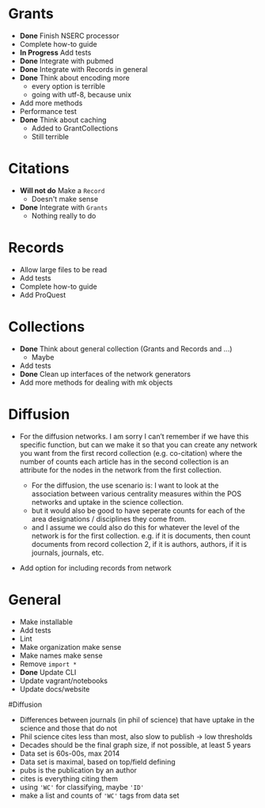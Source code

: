 # Grants
+ **Done** Finish NSERC processor
+ Complete how-to guide
+ **In Progress** Add tests
+ **Done** Integrate with pubmed
+ **Done** Integrate with Records in general
+ **Done** Think about encoding more
    - every option is terrible
    - going with utf-8, because unix
+ Add more methods
+ Performance test
+ **Done** Think about caching
    - Added to GrantCollections
    - Still terrible

# Citations
+ **Will not do** Make a `Record`
    - Doesn't make sense
+ **Done** Integrate with `Grants`
    - Nothing really to do

# Records
+ Allow large files to be read
+ Add tests
+ Complete how-to guide
+ Add ProQuest

# Collections
+ **Done** Think about general collection (Grants and Records and ...)
    - Maybe
+ Add tests
+ **Done** Clean up interfaces of the network generators
+ Add more methods for dealing with mk objects

# Diffusion
+ For the diffusion networks. I am sorry I can’t remember if we have this specific function, but can we make it so that you can create any network you want from the first record collection (e.g. co-citation) where the number of counts each article has in the second collection is an attribute for the nodes in the network from the first collection.
    - For the diffusion, the use scenario is: I want to look at the association between various centrality measures within the POS networks and uptake in the science collection.
    - but it would also be good to have seperate counts for each of the area designations / disciplines they come from.
    - and I assume we could also do this for whatever the level of the network is for the first collection. e.g. if it is documents, then count documents from record collection 2, if it is authors, authors, if it is journals, journals, etc.

+ Add option for including records from network

# General
+ Make installable
+ Add tests
+ Lint
+ Make organization make sense
+ Make names make sense
+ Remove `import *`
+ **Done** Update CLI
+ Update vagrant/notebooks
+ Update docs/website

#Diffusion
+ Differences between journals (in phil of science) that have uptake in the science and those that do not
+ Phil science cites less than most, also slow to publish -> low thresholds
+ Decades should be the final graph size, if not possible, at least 5 years
+ Data set is 60s-00s, max 2014
+ Data set is maximal, based on top/field defining
+ pubs is the publication by an author
+ cites is everything citing them
+ using `'WC'` for classifying, maybe `'ID'`
+ make a list and counts of `'WC'` tags from data set

